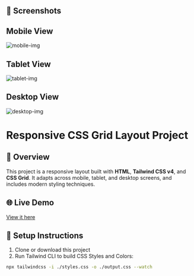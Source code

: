 ## 📱 Screenshots

## Mobile View
![mobile-img](https://github.com/user-attachments/assets/911e97f8-18e1-4e6b-b877-341e7b952ff3) 

## Tablet View
![tablet-img](https://github.com/user-attachments/assets/48cf3786-2ce9-4aed-8c43-8b8261513a8b)

## Desktop View
![desktop-img](https://github.com/user-attachments/assets/b5a8a5b0-37dc-4204-8134-1521d0643ef2)

# Responsive CSS Grid Layout Project

## 📖 Overview

This project is a responsive layout built with **HTML**, **Tailwind CSS v4**, and **CSS Grid**. It adapts across mobile, tablet, and desktop screens, and includes modern styling techniques.

## 🌐 Live Demo

[View it here](https://ehapamicheal.github.io/grid-layout)

## 🚀 Setup Instructions

1. Clone or download this project
2. Run Tailwind CLI to build CSS Styles and Colors:

```bash
npx tailwindcss -i ./styles.css -o ./output.css --watch



